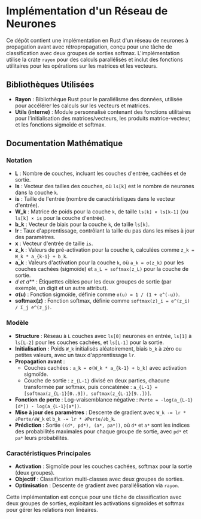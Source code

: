# Implémentation d'un Réseau de Neurones

Ce dépôt contient une implémentation en Rust d'un réseau de neurones à propagation avant avec rétropropagation, conçu pour une tâche de classification avec deux groupes de sorties softmax. L'implémentation utilise la crate `rayon` pour des calculs parallélisés et inclut des fonctions utilitaires pour les opérations sur les matrices et les vecteurs.

## Bibliothèques Utilisées
- **Rayon** : Bibliothèque Rust pour le parallélisme des données, utilisée pour accélérer les calculs sur les vecteurs et matrices.
- **Utils (interne)** : Module personnalisé contenant des fonctions utilitaires pour l'initialisation des matrices/vecteurs, les produits matrice-vecteur, et les fonctions sigmoïde et softmax.

## Documentation Mathématique

### Notation
- **L** : Nombre de couches, incluant les couches d'entrée, cachées et de sortie.
- **ls** : Vecteur des tailles des couches, où `ls[k]` est le nombre de neurones dans la couche `k`.
- **is** : Taille de l'entrée (nombre de caractéristiques dans le vecteur d'entrée).
- **W_k** : Matrice de poids pour la couche `k`, de taille `ls[k] × ls[k-1]` (ou `ls[k] × is` pour la couche d'entrée).
- **b_k** : Vecteur de biais pour la couche `k`, de taille `ls[k]`.
- **lr** : Taux d'apprentissage, contrôlant la taille du pas dans les mises à jour des paramètres.
- **x** : Vecteur d'entrée de taille `is`.
- **z_k** : Valeurs de pré-activation pour la couche `k`, calculées comme `z_k = W_k * a_{k-1} + b_k`.
- **a_k** : Valeurs d'activation pour la couche `k`, où `a_k = σ(z_k)` pour les couches cachées (sigmoïde) et `a_L = softmax(z_L)` pour la couche de sortie.
- **d* et a*** : Étiquettes cibles pour les deux groupes de sortie (par exemple, un digit et un autre attribut).
- **σ(u)** : Fonction sigmoïde, définie comme `σ(u) = 1 / (1 + e^(-u))`.
- **softmax(z)** : Fonction softmax, définie comme `softmax(z)_i = e^(z_i) / Σ_j e^(z_j)`.

### Modèle
- **Structure** : Réseau à `L` couches avec `ls[0]` neurones en entrée, `ls[1]` à `ls[L-2]` pour les couches cachées, et `ls[L-1]` pour la sortie.
- **Initialisation** : Poids `W_k` initialisés aléatoirement, biais `b_k` à zéro ou petites valeurs, avec un taux d'apprentissage `lr`.
- **Propagation avant** :
  - Couches cachées : `a_k = σ(W_k * a_{k-1} + b_k)` avec activation sigmoïde.
  - Couche de sortie : `z_{L-1}` divisé en deux parties, chacune transformée par softmax, puis concaténée : `a_{L-1} = [softmax(z_{L-1}[0..9]), softmax(z_{L-1}[9..])]`.
- **Fonction de perte** : Log-vraisemblance négative : `Perte = -log(a_{L-1}[d*]) - log(a_{L-1}[a*])`.
- **Mise à jour des paramètres** : Descente de gradient avec `W_k -= lr * ∂Perte/∂W_k` et `b_k -= lr * ∂Perte/∂b_k`.
- **Prédiction** : Sortie `((d*, pd*), (a*, pa*))`, où `d*` et `a*` sont les indices des probabilités maximales pour chaque groupe de sortie, avec `pd*` et `pa*` leurs probabilités.

### Caractéristiques Principales
- **Activation** : Sigmoïde pour les couches cachées, softmax pour la sortie (deux groupes).
- **Objectif** : Classification multi-classes avec deux groupes de sorties.
- **Optimisation** : Descente de gradient avec parallélisation via `rayon`.

Cette implémentation est conçue pour une tâche de classification avec deux groupes de sorties, exploitant les activations sigmoïdes et softmax pour gérer les relations non linéaires.
